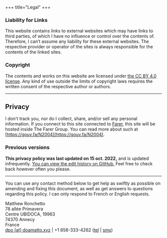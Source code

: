 +++
title="Legal"
+++

### Liability for Links
This website contains links to external websites which may have links to third parties, of which I have no influence or control over the contents of. Therefore, I can’t assume any liability for these external websites. The respective provider or operator of the sites is always responsible for the contents of the linked sites.

### Copyright
The contents and works on this website are licensed under [the CC BY 4.0 license](https://creativecommons.org/licenses/by/4.0/deed.fr). Any kind of use outside the limits of copyright laws requires the written consent of the respective author or authors.

--- --- ---

## Privacy
I don't track you, nor do I collect, share, and/or sell any personal information. If you connect to this site connected to [Farer](https://farer.group), this site will be hosted inside The Farer Group. You can read more about such at [https://gouv.fa/N2004](https://gouv.fa/N2004).

### Previous versions
**This privacy policy was last updated on 15 oct. 2022,** and is updated infrequently. [You can view the edit history on GitHub.](https://github.com/doamatto/maatt.fr/blob/main/content/legal.md) Feel free to check back however often you please.

--- --- ---

You can use any contact method below to get help as swiftly as possible on amending and fixing this document, as well as get answers to questions regarding this policy. I can only respond to French or English requests.

Matthew Ronchetto<br/>
78 allée Primavera<br/>
Centre UBIDOCA, 19963<br/>
74370 Annecy<br/>
France<br/>
[dpo \[at\] doamatto.xyz](mailto:dpo@doamatto.xyz) | +1 858-333-4262 ([tel](tel:+18583334262) | [sms](sms:+18583334262))

